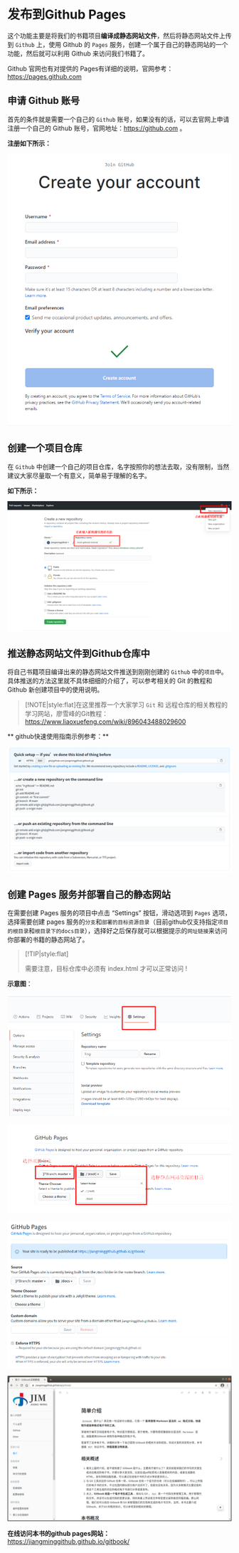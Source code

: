 # 发布到Github Pages



这个功能主要是将我们的书籍项目**编译成静态网站文件**，然后将静态网站文件上传到 `Github` 上，使用 Github 的 `Pages` 服务，创建一个属于自己的静态网站的一个功能，然后就可以利用 Github 来访问我们书籍了。

Github 官网也有对提供的 Pages有详细的说明，官网参考：<https://pages.github.com>





## 申请 Github 账号



首先的条件就是需要一个自己的 `Github` 账号，如果没有的话，可以去官网上申请注册一个自己的 Github 账号，官网地址：<https://github.com> 。

**注册如下所示：**

![注册Github账号](../images/register-github-account.png "注册Github账号")





## 创建一个项目仓库



在 `Github` 中创建一个自己的项目仓库，名字按照你的想法去取，没有限制，当然建议大家尽量取一个有意义，简单易于理解的名字。



**如下所示：**

![Github中创建一个仓库](../images/add-github-project.png "Github中创建一个仓库")

## 推送静态网站文件到Github仓库中



将自己书籍项目编译出来的静态网站文件推送到刚刚创建的 `Github` 中的`项目`中。具体推送的方法这里就不具体细细的介绍了，可以参考相关的 Git 的教程和  Github 新创建项目中的使用说明。

> [!NOTE|style:flat]在这里推荐一个大家学习 `Git` 和 远程仓库的相关教程的学习网站，廖雪峰的Git教程：<https://www.liaoxuefeng.com/wiki/896043488029600>


** github快速使用指南示例参考：**

![Github远程仓库快速指南](../images/github-repository-init.png "Github远程仓库快速指南")



## 创建 Pages 服务并部署自己的静态网站



在需要创建 Pages 服务的项目中点击 “Settings” 按钮，滑动选项到 `Pages` 选项，选择需要创建 pages 服务的`分支`和`部署的目标资源目录`（目前github仅支持指定`项目的根目录`和`根目录下的docs目录`），选择好之后保存就可以根据提示的`网址链接`来访问你部署的书籍的静态网站了。



> [!TIP|style:flat]
>
> 需要注意，目标仓库中必须有 index.html 才可以正常访问 !



**示意图**：

![点击Settings按钮](../images/github-settings-button.png "点击Settings按钮")



![Pages配置](../images/github-pages.png "Pages配置")


![Pages设置完成](../images/github-pages-setting.png "Pages设置完成")


![Pages在线网站访问](../images/github-pages-site.png "Pages在线网站访问")



**在线访问本书的github pages网站：** <https://jiangminggithub.github.io/gitbook/>



<!-- ex_nolevel -->